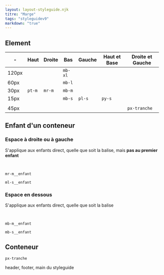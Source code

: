 ```yaml
---
layout: layout-styleguide.njk
titre: "Marge"
tags: "styleguidev9"
markdown: "true"
---
```



## Element

| - | Haut | Droite | Bas | Gauche | Haut et Base | Droite et Gauche |
| - | - | - | - | - | - | - |
| 120px |  |  | `mb-xl` |  |  |  |
| 60px |  |  | `mb-l` |  |  |  |
| 30px | `pt-m` | `mr-m` | `mb-m` |  |  |  |
| 15px |  |  | `mb-s` | `pl-s` | `py-s` |  |
|  |  |  |  |  |  |  |
| 45px |  |  |  |  |  | `px-tranche` |




## Enfant d'un conteneur

### Espace à droite ou à gauche

S'applique aux enfants direct, quelle que soit la balise, mais **pas au premier enfant**

<br>

`` mr-m__enfant ``

`` ml-s__enfant ``


### Espace en dessous

S'applique aux enfants direct, quelle que soit la balise

<br>

`` mb-m__enfant ``

`` mb-s__enfant ``




## Conteneur

`` px-tranche ``

header, footer, main du styleguide
